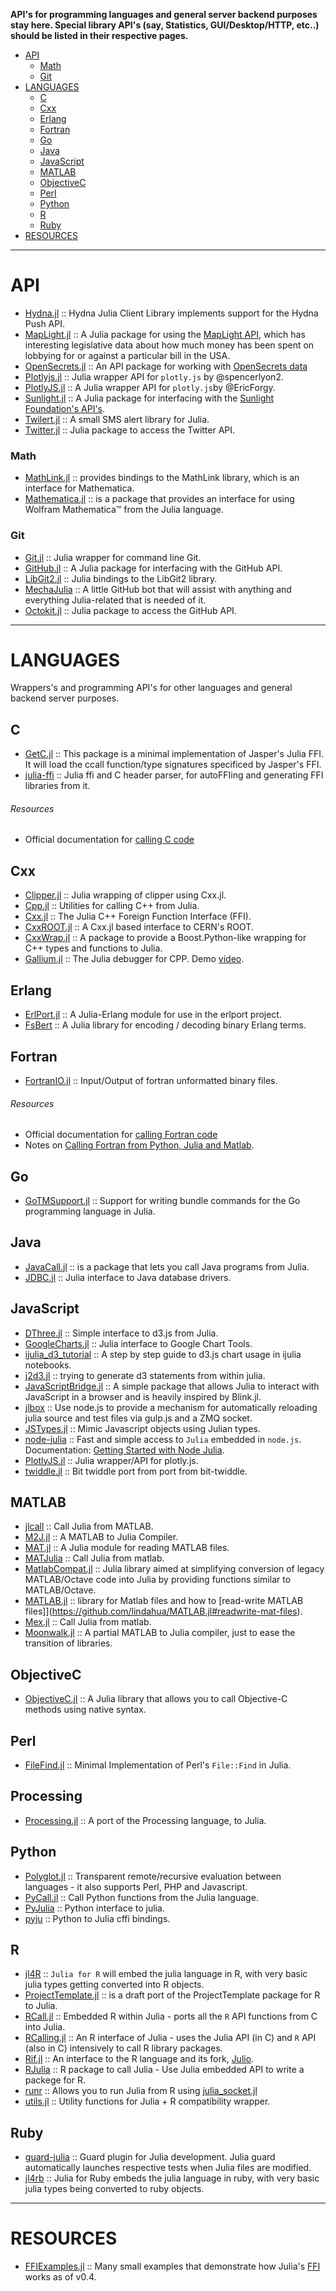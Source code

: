 **API's for programming languages and general server backend purposes stay here. Special library API's (say, Statistics, GUI/Desktop/HTTP, etc..) should be listed in their respective pages.**

+ [API](#api)
   + [Math](#math)
   + [Git](#git)
+ [LANGUAGES](#languages)
   + [C](#c)
   + [Cxx](#cxx)
   + [Erlang](#erlang)
   + [Fortran](#fortran)
   + [Go](#go)
   + [Java](#java)
   + [JavaScript](#javascript)
   + [MATLAB](#matlab)
   + [ObjectiveC](#objectivec)
   + [Perl](#perl)
   + [Python](#python)
   + [R](#r)
   + [Ruby](#ruby)
+ [RESOURCES](#resources)

----

# API
+ [Hydna.jl](https://github.com/jfd/Hydna.jl) :: Hydna Julia Client Library implements support for the Hydna Push API.
+ [MapLight.jl](https://github.com/WestleyArgentum/MapLight.jl) :: A Julia package for using the [MapLight API](http://maplight.org/apis/bill-positions), which has interesting legislative data about how much money has been spent on lobbying for or against a particular bill in the USA.
+ [OpenSecrets.jl](https://github.com/WestleyArgentum/OpenSecrets.jl) :: An API package for working with [OpenSecrets data](http://opensecrets.org/resources/create/)
+ [Plotlyjs.jl](https://github.com/spencerlyon2/Plotlyjs.jl) :: Julia wrapper API for `plotly.js` by @spencerlyon2. 
+ [PlotlyJS.jl](https://github.com/EricForgy/PlotlyJS.jl) :: A Julia wrapper API for `plotly.js`by @EricForgy.
+ [Sunlight.jl](https://github.com/WestleyArgentum/Sunlight.jl) :: A Julia package for interfacing with the [Sunlight Foundation's API's](http://sunlightfoundation.com/api).
+ [Twilert.jl](https://github.com/glesica/Twilert.jl) :: A small SMS alert library for Julia.
+ [Twitter.jl](https://github.com/randyzwitch/Twitter.jl) :: Julia package to access the Twitter API.

### Math
+ [MathLink.jl](https://github.com/simonbyrne/MathLink.jl) :: provides bindings to the MathLink library, which is an interface for Mathematica.
+ [Mathematica.jl](https://github.com/MikeInnes/Mathematica.jl) :: is a package that provides an interface for using Wolfram Mathematica™ from the Julia language.

### Git 
+ [Git.jl](https://github.com/JuliaPackaging/Git.jl) :: Julia wrapper for command line Git.
+ [GitHub.jl](https://github.com/JuliaWeb/GitHub.jl) :: A Julia package for interfacing with the GitHub API.
+ [LibGit2.jl](https://github.com/jakebolewski/LibGit2.jl) :: Julia bindings to the LibGit2 library.
+ [MechaJulia](https://github.com/MechaJulia/MechaJulia) :: A little GitHub bot that will assist with anything and everything Julia-related that is needed of it.
+ [Octokit.jl](https://github.com/Keno/Octokit.jl) :: Julia package to access the GitHub API.

----

# LANGUAGES
Wrappers's and programming API's for other languages and general backend server purposes.

## C
+ [GetC.jl](https://github.com/rennis250/GetC.jl) :: This package is a minimal implementation of Jasper's Julia FFI. It will load the ccall function/type signatures specificed by Jasper's FFI.
+ [julia-ffi](https://github.com/o-jasper/julia-ffi) :: Julia ffi and C header parser, for autoFFIing and generating FFI libraries from it.

###### Resources
+ Official documentation for [calling C code](http://julia.readthedocs.org/en/latest/manual/calling-c-and-fortran-code/)

## Cxx
+ [Clipper.jl](https://github.com/Voxel8/Clipper.jl) :: Julia wrapping of clipper using Cxx.jl.
+ [Cpp.jl](https://github.com/timholy/Cpp.jl) :: Utilities for calling C++ from Julia.
+ [Cxx.jl](https://github.com/Keno/Cxx.jl) :: The Julia C++ Foreign Function Interface (FFI).
+ [CxxROOT.jl](https://github.com/Keno/CxxROOT.jl) :: A Cxx.jl based interface to CERN's ROOT. 
+ [CxxWrap.jl](https://github.com/barche/CxxWrap.jl) :: A package to provide a Boost.Python-like wrapping for C++ types and functions to Julia. 
+ [Gallium.jl](https://github.com/Keno/Gallium.jl) :: The Julia debugger for CPP. Demo [video](https://youtu.be/Kv6TO_gm2yw).

## Erlang
+ [ErlPort.jl](https://github.com/thorgisl/ErlPort.jl) :: A Julia-Erlang module for use in the erlport project.
+ [FsBert](https://github.com/et4te/FsBert) :: A Julia library for encoding / decoding binary Erlang terms.

## Fortran 
+ [FortranIO.jl](https://github.com/rephorm/FortranIO.jl) :: Input/Output of fortran unformatted binary files.

###### Resources
+ Official documentation for [calling Fortran code](http://julia.readthedocs.org/en/latest/manual/calling-c-and-fortran-code/)
+ Notes on [Calling Fortran from Python, Julia and Matlab](http://maurow.bitbucket.org/notes/calling_fortran_from_misc.html).

## Go
+ [GoTMSupport.jl](https://github.com/ordovician/GoTMSupport.jl) :: Support for writing bundle commands for the Go programming language in Julia.


## Java 
+ [JavaCall.jl](http://aviks.github.io/JavaCall.jl) :: is a package that lets you call Java programs from Julia. 
+ [JDBC.jl](https://github.com/aviks/JDBC.jl) :: Julia interface to Java database drivers.

## JavaScript
+ [DThree.jl](https://github.com/jverzani/DThree.jl) :: Simple interface to d3.js from Julia.
+ [GoogleCharts.jl](https://github.com/jverzani/GoogleCharts.jl) :: Julia interface to Google Chart Tools.
+ [ijulia_d3_tutorial](https://github.com/cgroll/ijulia_d3_tutorial) :: A step by step guide to d3.js chart usage in ijulia notebooks.
+ [j2d3.jl](https://github.com/fredo-dedup/j2d3.jl) :: trying to generate d3 statements from within julia.
+ [JavaScriptBridge.jl](https://github.com/EricForgy/JavaScriptBridge.jl) :: A simple package that allows Julia to interact with JavaScript in a browser and is heavily inspired by Blink.jl.
+ [jlbox](https://github.com/compressed/jlbox) :: Use node.js to provide a mechanism for automatically reloading julia source and test files via gulp.js and a ZMQ socket. 
+ [JSTypes.jl](https://github.com/johnmyleswhite/JSTypes.jl) :: Mimic Javascript objects using Julian types.
+ [node-julia](https://github.com/waTeim/node-julia) ::  Fast and simple access to `Julia` embedded in `node.js`. Documentation: [Getting Started with Node Julia](https://node-julia.readme.io/).
+ [PlotlyJS.jl](https://github.com/spencerlyon2/PlotlyJS.jl) :: Julia wrapper/API for plotly.js.
+ [twiddle.jl](https://github.com/intdxdt/twiddle.jl) :: Bit twiddle port from port from bit-twiddle.

## MATLAB
+ [jlcall](https://github.com/twadleigh/jlcall) :: Call Julia from MATLAB.
+ [M2J.jl](https://github.com/iamed2/M2J.jl) :: A MATLAB to Julia Compiler.
+ [MAT.jl](https://github.com/simonster/MAT.jl) :: A Julia module for reading MATLAB files.
+ [MATJulia](https://github.com/timholy/MATJulia) :: Call Julia from matlab. 
+ [MatlabCompat.jl](https://github.com/MatlabCompat/MatlabCompat.jl) :: Julia library aimed at simplifying conversion of legacy MATLAB/Octave code into Julia by providing functions similar to MATLAB/Octave.
+ [MATLAB.jl](https://github.com/lindahua/MATLAB.jl) :: library for Matlab files and how to [read-write MATLAB files]](https://github.com/lindahua/MATLAB.jl#readwrite-mat-files).
+ [Mex.jl](https://github.com/twadleigh/Mex.jl) :: Call Julia from matlab. 
+ [Moonwalk.jl](https://github.com/diogo149/Moonwalk.jl) :: A partial MATLAB to Julia compiler, just to ease the transition of libraries.

## ObjectiveC
+ [ObjectiveC.jl](https://github.com/JunoLab/ObjectiveC.jl) :: A Julia library that allows you to call Objective-C methods using native syntax.

## Perl
+ [FileFind.jl](https://github.com/johnmyleswhite/FileFind.jl) :: Minimal Implementation of Perl's `File::Find` in Julia.

## Processing
+ [Processing.jl](https://github.com/rennis250/Processing.jl) :: A port of the Processing language, to Julia.

## Python
+ [Polyglot.jl](https://github.com/wavexx/Polyglot.jl) :: Transparent remote/recursive evaluation between languages - it also supports Perl, PHP and Javascript.
+ [PyCall.jl](https://github.com/stevengj/PyCall.jl) :: Call Python functions from the Julia language.
+ [PyJulia](https://github.com/jakebolewski/pyjulia) :: Python interface to julia.
+ [pyju](https://github.com/felipecruz/pyju) :: Python to Julia cffi bindings.

## R
+ [jl4R](https://github.com/rcqls/jl4R) :: `Julia for R` will embed the julia language in R, with very basic julia types getting converted into R objects.
+ [ProjectTemplate.jl](https://github.com/johnmyleswhite/ProjectTemplate.jl) :: is a draft port of the ProjectTemplate package for R to Julia.
+ [RCall.jl](https://github.com/JuliaStats/RCall.jl) :: Embedded R within Julia - ports all the `R` API functions from C into Julia.
+ [RCalling.jl](https://github.com/randy3k/RCalling.jl) :: An R interface of Julia - uses the Julia API (in C) and `R` API (also in C) intensively to call R library packages. 
+ [Rif.jl](https://github.com/lgautier/Rif.jl) :: An interface to the R language and its fork, [Julio](https://github.com/tshort/julio).
+ [RJulia](https://github.com/armgong/RJulia) :: R package to call Julia - Use Julia embedded API to write a packege for R.
+ [runr](http://rpubs.com/yihui/julia-knitr) :: Allows you to run Julia from R using [julia_socket.jl](https://github.com/yihui/runr/blob/master/inst/lang/julia_socket.jl)
+ [utils.jl](https://github.com/johnmyleswhite/utils.jl) :: Utility functions for Julia + R compatibility wrapper.

## Ruby
+ [guard-julia](https://github.com/svs14/guard-julia) :: Guard plugin for Julia development. Julia guard automatically launches respective tests when Julia files are modified.
+ [jl4rb](https://github.com/rcqls/jl4rb) :: Julia for Ruby embeds the julia language in ruby, with very basic julia types being converted to ruby objects.

----

# RESOURCES

+ [FFIExamples.jl](https://github.com/johnmyleswhite/FFIExamples.jl) :: Many small examples that demonstrate how Julia's [FFI](http://en.wikipedia.org/wiki/Foreign_function_interface) works as of v0.4.


